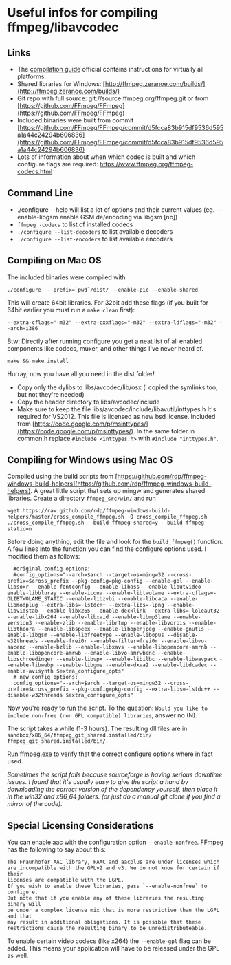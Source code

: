 Useful infos for compiling ffmpeg/libavcodec
===


Links
---

* The [compilation guide](https://trac.ffmpeg.org/wiki/CompilationGuide) official contains instructions for virtually all platforms. 
* Shared libraries for Windows: [http://ffmpeg.zeranoe.com/builds/](http://ffmpeg.zeranoe.com/builds/)
* Git repo with full source: git://source.ffmpeg.org/ffmpeg.git or from [https://github.com/FFmpeg/FFmpeg](https://github.com/FFmpeg/FFmpeg)
* Included binaries were built from commit [https://github.com/FFmpeg/FFmpeg/commit/d5fcca83b915df9536d595a1a44c24294b606836](https://github.com/FFmpeg/FFmpeg/commit/d5fcca83b915df9536d595a1a44c24294b606836)
* Lots of information about when which codec is built and which configure flags are required: https://www.ffmpeg.org/ffmpeg-codecs.html

Command Line
---

* ./configure --help will list a lot of options and their current values (eg. --enable-libgsm          enable GSM de/encoding via libgsm [no])
* `ffmpeg -codecs` to list of installed codecs
* `./configure --list-decoders` to list available decoders
* `./configure --list-encoders` to list available encoders


Compiling on Mac OS
---
The included binaries were compiled with 

	./configure  --prefix=`pwd`/dist/ --enable-pic --enable-shared
	
This will create 64bit libraries. 
For 32bit add these flags (if you built for 64bit earlier you must run a `make clean` first): 

	--extra-cflags="-m32" --extra-cxxflags="-m32" --extra-ldflags="-m32" --arch=i386
	
	
Btw: Directly after running configure you get a neat list of all enabled components like codecs, muxer, and other things I've never heard of. 


	make && make install
	
Hurray, now you have all you need in the dist folder! 

* Copy only the dylibs to libs/avcodec/lib/osx (i copied the symlinks too, but not they're needed)
* Copy the header directory to libs/avcodec/include
* Make sure to keep the file libs/avcodec/include/libavutil/inttypes.h
  It's required for VS2012. This file is licensed as new bsd license. Included from [https://code.google.com/p/msinttypes/](https://code.google.com/p/msinttypes/). In the same folder in common.h replace `#include <inttypes.h>` with `#include "inttypes.h"`. 




Compiling for Windows using Mac OS
---
Compiled using the build scripts from [https://github.com/rdp/ffmpeg-windows-build-helpers](https://github.com/rdp/ffmpeg-windows-build-helpers). A great little script that sets up mingw and generates shared libraries. Create a directory `ffmpeg_src/win/` and run 
	
	wget https://raw.github.com/rdp/ffmpeg-windows-build-helpers/master/cross_compile_ffmpeg.sh -O cross_compile_ffmpeg.sh
	./cross_compile_ffmpeg.sh --build-ffmpeg-shared=y --build-ffmpeg-static=n


Before doing anything, edit the file and look for the `build_ffmpeg()` function. A few lines into the function you can find the configure options used. I modified them as follows: 

	  #original config options: 
	  #config_options="--arch=$arch --target-os=mingw32 --cross-prefix=$cross_prefix --pkg-config=pkg-config --enable-gpl --enable-libsoxr --enable-fontconfig --enable-libass --enable-libutvideo --enable-libbluray --enable-iconv --enable-libtwolame --extra-cflags=-DLIBTWOLAME_STATIC --enable-libzvbi --enable-libcaca --enable-libmodplug --extra-libs=-lstdc++ --extra-libs=-lpng --enable-libvidstab --enable-libx265 --enable-decklink --extra-libs=-loleaut32 --enable-libx264 --enable-libxvid --enable-libmp3lame --enable-version3 --enable-zlib --enable-librtmp --enable-libvorbis --enable-libtheora --enable-libspeex --enable-libopenjpeg --enable-gnutls --enable-libgsm --enable-libfreetype --enable-libopus --disable-w32threads --enable-frei0r --enable-filter=frei0r --enable-libvo-aacenc --enable-bzlib --enable-libxavs --enable-libopencore-amrnb --enable-libopencore-amrwb --enable-libvo-amrwbenc --enable-libschroedinger --enable-libvpx --enable-libilbc --enable-libwavpack --enable-libwebp --enable-libgme --enable-dxva2 --enable-libdcadec --enable-avisynth $extra_configure_opts" 
	  # new config options: 
	  config_options="--arch=$arch --target-os=mingw32 --cross-prefix=$cross_prefix --pkg-config=pkg-config --extra-libs=-lstdc++ --disable-w32threads $extra_configure_opts"
	  

Now you're ready to run the script. To the question: 
`Would you like to include non-free (non GPL compatible) libraries`, answer no (N). 

The script takes a while (1-3 hours). The resulting dll files are in <br>
`sandbox/x86_64/ffmpeg_git_shared.installed/bin/` <br>
`ffmpeg_git_shared.installed/bin/`

Run ffmpeg.exe to verify that the correct configure options where in fact used. 


<i>Sometimes the script fails because sourceforge is having serious downtime issues. I found that it's usually easy to give the script a hand by downloading the correct version of the dependency yourself, then place it in the win32 and x86_64 folders. (or just do a manual git clone if you find a mirror of the code).</i>




Special Licensing Considerations
---
You can enable aac with the configuration option `--enable-nonfree`. FFmpeg has the following to say about this: 

	The Fraunhofer AAC library, FAAC and aacplus are under licenses which
	are incompatible with the GPLv2 and v3. We do not know for certain if their
	licenses are compatible with the LGPL.
	If you wish to enable these libraries, pass `--enable-nonfree` to configure.
	But note that if you enable any of these libraries the resulting binary will
	be under a complex license mix that is more restrictive than the LGPL and that
	may result in additional obligations. It is possible that these
	restrictions cause the resulting binary to be unredistributeable.

To enable certain video codecs (like x264) the `--enable-gpl` flag can be added. This means your application will have to be released under the GPL as well. 